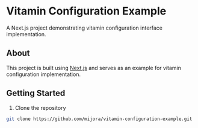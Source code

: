 # Vitamin Configuration Example

A Next.js project demonstrating vitamin configuration interface implementation.

## About

This project is built using [Next.js](https://nextjs.org/learn) and serves as an example for vitamin configuration implementation.

## Getting Started

1. Clone the repository

```bash
git clone https://github.com/mijora/vitamin-configuration-example.git
```

